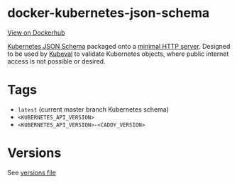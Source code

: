 # docker-kubernetes-json-schema
[View on Dockerhub](https://hub.docker.com/repository/docker/fraserdarwent/docker-kubernetes-json-schema)

[Kubernetes JSON Schema](https://github.com/instrumenta/kubernetes-json-schema) packaged onto a [minimal HTTP server](https://github.com/fraserdarwent/docker-caddy). Designed to be used by [Kubeval](https://github.com/instrumenta/kubeval) to validate Kubernetes objects, where public internet access is not possible or desired.

# Tags
- `latest` (current master branch Kubernetes schema)
- `<KUBERNETES_API_VERSION>`
- `<KUBERNETES_API_VERSION>-<CADDY_VERSION>`

# Versions
See [versions file](https://github.com/fraserdarwent/docker-kubernetes-json-schema/blob/master/versions.txt)
